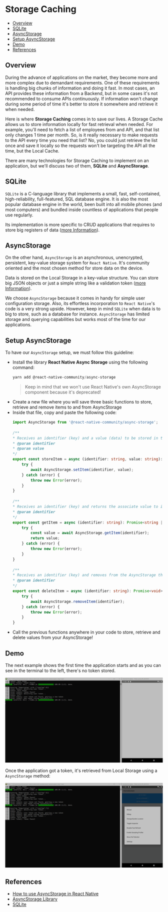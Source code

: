 # Storage Caching

- [Overview](#overview)
- [SQLite](#sqlite)
- [AsyncStorage](#async-storage)
- [Setup AsyncStorage](#setup-AsyncStorage)
- [Demo](#demo)
- [References](#references)

## Overview

During the advance of applications on the market, they become more and more complex due to demandant requirements. One of these
requirements is handling big chunks of information and doing it fast. In most cases, an API provides these information from a Backend,
but in some cases it's not recommended to consume APIs continuously. If information won't change during some period of time
it's better to store it somewhere and retrieve it when needed.

Here is where **Storage Caching** comes in to save our lives. A Storage Cache allows us to store information locally for fast retrieval
when needed. For example, you'll need to fetch a list of employees from and API, and that list only changes 1 time per month. So, is it really
necessary to make requests to the API every time you need that list? No, you could just retrieve the list once and save it locally so the
requests won't be targeting the API all the time, but the Local Cache.

There are many technologies for Storage Caching to implement on an application, but we'll discuss two of them, **SQLite** and **AsyncStorage**.

## SQLite

`SQLite` is a C-language library that implements a small, fast, self-contained, high-reliability, full-featured, SQL database engine. It is also the most popular database engine in the world, been built into all mobile phones (and most computers) and bundled inside countless of applications that people use regularly. 

Its implementation is more specific to CRUD applications that requires to store big registers of data ([more Information](https://www.sqlite.org/about.html)).

## AsyncStorage

On the other hand, `AsyncStorage` is an asynchronous, unencrypted, persistent, key-value storage system for `React Native`. It's community oriented and the most chosen method for store data on the device.

Data is stored on the Local Storage in a key-value structure. You can store big JSON objects or just a simple string like a validation token ([more Information](https://github.com/react-native-community/async-storage)).

We choose `AsyncStorage` because it comes in handy for simple user configuration storage. Also, its effortless incorporation to `React Native`'s code is a very strong upside. However, keep in mind `SQLite` when data is to big to store, such as a database for instance. `AsyncStorage` has limited storage and querying capabilities but works most of the time for our applications.

## Setup AsyncStorage

To have our `AsyncStorage` setup, we must follow this guideline:

- Install the library **React Native Async Storage** using the following command: 
    ```powershell
    yarn add @react-native-community/async-storage
    ```
    >Keep in mind that we won't use React Native's own AsyncStorage component because it's deprecated!
- Create a new file where you will save three basic functions to store, retrieve and remove items to and from AsyncStorage
- Inside that file, copy and paste the following code:
    ```ts
    import AsyncStorage from '@react-native-community/async-storage';

    /**
    * Receives an identifier (key) and a value (data) to be stored in the AsyncStorage.
    * @param identifier 
    * @param value 
    */
    export const storeItem = async (identifier: string, value: string): Promise<void> => {
        try {
            await AsyncStorage.setItem(identifier, value);
        } catch (error) {
            throw new Error(error);
        }
    }

    /**
    * Receives an identifier (key) and returns the associate value to it.
    * @param identifier 
    */
    export const getItem = async (identifier: string): Promise<string | null> => {
        try {
            const value = await AsyncStorage.getItem(identifier);
            return value;
        } catch (error) {
            throw new Error(error);
        }
    }

    /**
    * Receives an identifier (key) and removes from the AsyncStorage the (Key - Value) pair associated with the identifier.
    * @param identifier 
    */
    export const deleteItem = async (identifier: string): Promise<void> => {
        try {
            await AsyncStorage.removeItem(identifier);
        } catch (error) {
            throw new Error(error);
        }
    }
    ```
- Call the previous functions anywhere in your code to store, retrieve and delete values from your AsyncStorage!

## Demo

The next example shows the first time the application starts and as you can see in the terminal to the left, there's no token stored. 

![tokennf.gif](./images/tokennf.gif)

Once the application got a token, it's retrieved from Local Storage using a `AsyncStorage` method:

![tokenf.gif](./images/tokenf.gif)


## References

- [How to use AsyncStorage in React Native](https://medium.com/building-with-react-native/what-is-asyncstorage-in-react-native-and-how-you-to-use-it-with-app-state-manager-1x09-b8c636ce5f6e)
- [AsyncStorage Library](https://github.com/react-native-community/async-storage)
- [SQLite](https://www.sqlite.org/index.html)